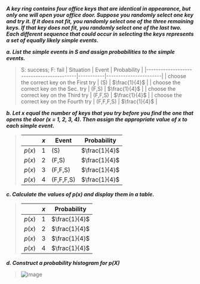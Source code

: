 ***A key ring contains four office
keys that are identical in appearance, but only one
will open your office door. Suppose you randomly
select one key and try it. If it does not fit, you randomly
select one of the three remaining keys. If that
key does not fit, you randomly select one of the last
two. Each different sequence that could occur in
selecting the keys represents a set of equally likely
simple events.***

***a. List the simple events in S and assign probabilities
to the simple events.***
>
>S: success; F: fail
>|          Situation                       | Event     |       Probability     |
>|------------------------------------------|-----------|-----------------------|
>| choose the correct key on the First try  | (S)       |     $\frac{1}{4}$     |
>| choose the correct key on the Sec. try   | (F,S)     |     $\frac{1}{4}$     |
>| choose the correct key on the Third try  | (F,F,S)   |     $\frac{1}{4}$     |
>| choose the correct key on the Fourth try | (F,F,F,S) |     $\frac{1}{4}$     |

***b. Let x equal the number of keys that you try before you find the one that opens the door (x = 1, 2, 3, 4). Then assign the appropriate value of x to each simple event.***

>|         | $x$ |   Event  |    Probability   |
>|---------|-----|----------|------------------|
>| $p$($x$)|  1  | (S)      | $\frac{1}{4}$    |
>| $p$($x$)|  2  | (F,S)    | $\frac{1}{4}$    |
>| $p$($x$)|  3  | (F,F,S)  | $\frac{1}{4}$    |
>| $p$($x$)|  4  | (F,F,F,S)| $\frac{1}{4}$    |

***c. Calculate the values of p(x) and display them in a table.***

>|         | $x$ |      Probability      |
>|---------|-----|-----------------------|
>| $p$($x$)|  1  |     $\frac{1}{4}$     |
>| $p$($x$)|  2  |     $\frac{1}{4}$     |
>| $p$($x$)|  3  |     $\frac{1}{4}$     |
>| $p$($x$)|  4  |     $\frac{1}{4}$     |
>

***d. Construct a probability histogram for p(X)***
>
>![image](https://github.com/user-attachments/assets/6b602e7e-9ef0-4583-9601-7577e2a330da)

